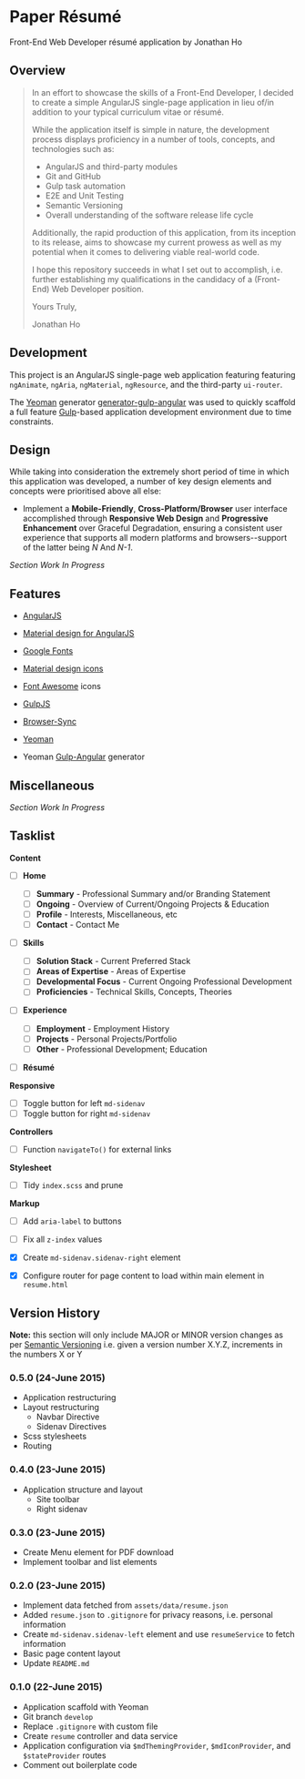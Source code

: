 # Paper Résumé

Front-End Web Developer résumé application by Jonathan Ho

## Overview

> In an effort to showcase the skills of a Front-End Developer, I decided to create a simple AngularJS single-page application in lieu of/in addition to your typical curriculum vitae or résumé.  
> 
> While the application itself is simple in nature, the development process displays proficiency in a number of tools, concepts, and technologies such as: 
> 
> * AngularJS and third-party modules
> * Git and GitHub 
> * Gulp task automation
> * E2E and Unit Testing
> * Semantic Versioning
> * Overall understanding of the software release life cycle
> 
> Additionally, the rapid production of this application, from its inception to its release, aims to showcase my current prowess as well as my potential when it comes to delivering viable real-world code.
>
> I hope this repository succeeds in what I set out to accomplish, i.e. further establishing my qualifications in the candidacy of a (Front-End) Web Developer position.
> 
> Yours Truly,
>
> Jonathan Ho


## Development

This project is an AngularJS single-page web application featuring featuring `ngAnimate`, `ngAria`, `ngMaterial`, `ngResource`, and the third-party `ui-router`.  

The [Yeoman](http://yeoman.io) generator [generator-gulp-angular](https://github.com/Swiip/generator-gulp-angular) was used to quickly scaffold a full feature [Gulp](gulpjs.com)-based application development environment due to time constraints.


## Design

While taking into consideration the extremely short period of time in which this application was developed, a number of key design elements and concepts were prioritised above all else:

 * Implement a **Mobile-Friendly**, **Cross-Platform/Browser** user interface accomplished through **Responsive Web Design** and **Progressive Enhancement** over Graceful Degradation, ensuring a consistent user experience that supports all modern platforms and browsers--support of the latter being *N* And *N-1*.


*Section Work In Progress*


## Features

* [AngularJS](https://angularjs.org)
* [Material design for AngularJS](https://material.angularjs.org)

* [Google Fonts](https://www.google.com/fonts)
* [Material design icons](http://google.github.io/material-design-icons/)
* [Font Awesome](https://github.com/FortAwesome/Font-Awesome) icons

* [GulpJS](http://gulpjs.com)
* [Browser-Sync](http://browsersync.io/)
* [Yeoman](http://yeoman.io)
* Yeoman [Gulp-Angular](https://github.com/Swiip/generator-gulp-angular) generator


## Miscellaneous

*Section Work In Progress*


## Tasklist

**Content**

 - [ ] **Home**
   - [ ] **Summary** - Professional Summary and/or Branding Statement
   - [ ] **Ongoing** - Overview of Current/Ongoing Projects & Education
   - [ ] **Profile** - Interests, Miscellaneous, etc
   - [ ] **Contact** - Contact Me
 - [ ] **Skills**
   - [ ] **Solution Stack** - Current Preferred Stack
   - [ ] **Areas of Expertise** - Areas of Expertise
   - [ ] **Developmental Focus** - Current Ongoing Professional Development
   - [ ] **Proficiencies** - Technical Skills, Concepts, Theories
 - [ ] **Experience**
   - [ ] **Employment** - Employment History
   - [ ] **Projects** - Personal Projects/Portfolio
   - [ ] **Other** - Professional Development; Education
 - [ ] **Résumé**


**Responsive**

 - [ ] Toggle button for left `md-sidenav`
 - [ ] Toggle button for right `md-sidenav`

**Controllers**

 - [ ] Function `navigateTo()` for external links

**Stylesheet**

 - [ ] Tidy `index.scss` and prune

**Markup**

 - [ ] Add `aria-label` to buttons
 - [ ] Fix all `z-index` values
 - [x] Create `md-sidenav.sidenav-right` element
 - [x] Configure router for page content to load within main element in `resume.html`


## Version History

**Note:** this section will only include MAJOR or MINOR version changes as per [Semantic Versioning](http://semver.org) i.e. given a version number X.Y.Z, increments in the numbers X or Y

### 0.5.0 (24-June 2015)

* Application restructuring
* Layout restructuring
  * Navbar Directive
  * Sidenav Directives
* Scss stylesheets
* Routing

### 0.4.0 (23-June 2015)

* Application structure and layout
  * Site toolbar
  * Right sidenav

### 0.3.0 (23-June 2015)

* Create Menu element for PDF download
* Implement toolbar and list elements

### 0.2.0 (23-June 2015)

* Implement data fetched from `assets/data/resume.json`
* Added `resume.json` to `.gitignore` for privacy reasons, i.e. personal information
* Create `md-sidenav.sidenav-left` element and use `resumeService` to fetch information
* Basic page content layout
* Update `README.md`

### 0.1.0 (22-June 2015)

* Application scaffold with Yeoman
* Git branch `develop`
* Replace `.gitignore` with custom file
* Create `resume` controller and data service
* Application configuration via `$mdThemingProvider`, `$mdIconProvider`, and `$stateProvider` routes
* Comment out boilerplate code